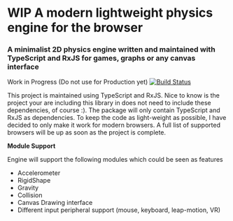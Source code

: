 # WIP A modern lightweight physics engine for the browser
### A minimalist 2D physics engine written and maintained with TypeScript and RxJS for games, graphs or any canvas interface

Work in Progress (Do not use for Production yet) [![Build Status](https://travis-ci.org/code0wl/2d-physics-engine.svg?branch=master)](https://travis-ci.org/code0wl/2d-physics-engine)

This project is maintained using TypeScript and RxJS. 
Nice to know is the project your are including this library in does not need to include these dependencies, of course :).
The package will only contain TypeScript and RxJS as dependencies. To keep the code as light-weight as possible, I have decided to only make it work for modern browsers.
A full list of supported browsers will be up as soon as the project is complete.

**Module Support** 

Engine will support the following modules which could be seen as features

- Accelerometer
- RigidShape
- Gravity
- Collision
- Canvas Drawing interface
- Different input peripheral support (mouse, keyboard, leap-motion, VR)

